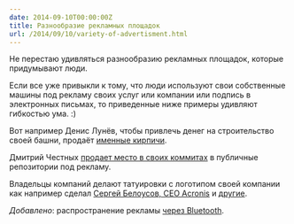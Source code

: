 ```yaml
---
date: 2014-09-10T00:00:00Z
title: Разнообразие рекламных площадок
url: /2014/09/10/variety-of-advertisment.html
---
```


Не перестаю удивляться разнообразию рекламных площадок, которые придумывают люди.

Если все уже привыкли к тому, что люди используют свои собственные машины
под рекламу своих услуг или компании или подпись в электронных письмах,
то приведенные ниже примеры удивляют гибкостью ума. :)

Вот например Денис Лунёв, чтобы привлечь денег на строительство своей башни,
продаёт [именные кирпичи](http://tomsktower.ru/shop/vash-lichnyj-imennoj-kirpich-v-bashne/).

Дмитрий Честных [продает место в своих коммитах](https://github.com/dchest/commit-ads)
в публичные репозитории под рекламу.

Владельцы компаний делают татуировки с логотипом своей компании
как например сделал [Сергей Белоусов, CEO Acronis](http://rusbase.vc/news/belousov-tatu/)
и [другие](http://www.the-village.ru/village/hopesandfears/cloud/157989-tattoo).

_Добавлено_: распространение рекламы [через Bluetooth](http://add.fenster.name/740/).
